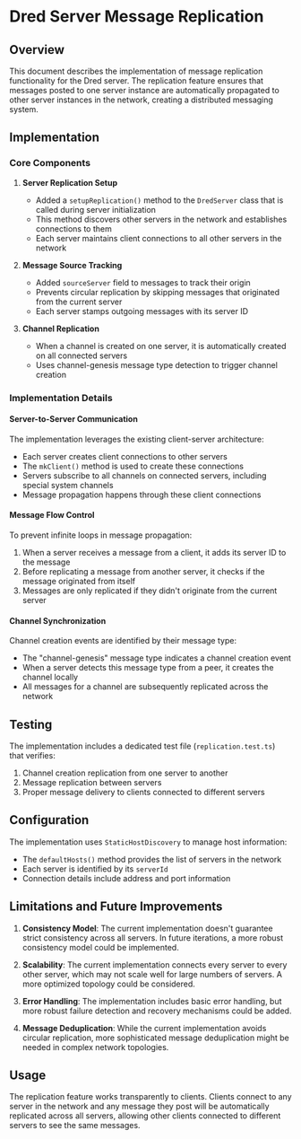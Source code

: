 # Dred Server Message Replication

## Overview

This document describes the implementation of message replication functionality for the Dred server. The replication feature ensures that messages posted to one server instance are automatically propagated to other server instances in the network, creating a distributed messaging system.

## Implementation

### Core Components

1. **Server Replication Setup**
   - Added a `setupReplication()` method to the `DredServer` class that is called during server initialization
   - This method discovers other servers in the network and establishes connections to them
   - Each server maintains client connections to all other servers in the network

2. **Message Source Tracking**
   - Added `sourceServer` field to messages to track their origin
   - Prevents circular replication by skipping messages that originated from the current server
   - Each server stamps outgoing messages with its server ID

3. **Channel Replication**
   - When a channel is created on one server, it is automatically created on all connected servers
   - Uses channel-genesis message type detection to trigger channel creation

### Implementation Details

#### Server-to-Server Communication

The implementation leverages the existing client-server architecture:

- Each server creates client connections to other servers
- The `mkClient()` method is used to create these connections
- Servers subscribe to all channels on connected servers, including special system channels
- Message propagation happens through these client connections

#### Message Flow Control

To prevent infinite loops in message propagation:

1. When a server receives a message from a client, it adds its server ID to the message
2. Before replicating a message from another server, it checks if the message originated from itself
3. Messages are only replicated if they didn't originate from the current server

#### Channel Synchronization

Channel creation events are identified by their message type:

- The "channel-genesis" message type indicates a channel creation event
- When a server detects this message type from a peer, it creates the channel locally
- All messages for a channel are subsequently replicated across the network

## Testing 

The implementation includes a dedicated test file (`replication.test.ts`) that verifies:

1. Channel creation replication from one server to another
2. Message replication between servers
3. Proper message delivery to clients connected to different servers

## Configuration

The implementation uses `StaticHostDiscovery` to manage host information:

- The `defaultHosts()` method provides the list of servers in the network
- Each server is identified by its `serverId`
- Connection details include address and port information

## Limitations and Future Improvements

1. **Consistency Model**: The current implementation doesn't guarantee strict consistency across all servers. 
   In future iterations, a more robust consistency model could be implemented.

2. **Scalability**: The current implementation connects every server to every other server, which may not scale
   well for large numbers of servers. A more optimized topology could be considered.

3. **Error Handling**: The implementation includes basic error handling, but more robust failure detection
   and recovery mechanisms could be added.

4. **Message Deduplication**: While the current implementation avoids circular replication, more sophisticated
   message deduplication might be needed in complex network topologies.

## Usage

The replication feature works transparently to clients. Clients connect to any server in the network and any message
they post will be automatically replicated across all servers, allowing other clients connected to different servers
to see the same messages. 